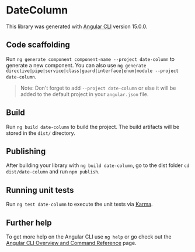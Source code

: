 # DateColumn

This library was generated with [Angular CLI](https://github.com/angular/angular-cli) version 15.0.0.

## Code scaffolding

Run `ng generate component component-name --project date-column` to generate a new component. You can also use `ng generate directive|pipe|service|class|guard|interface|enum|module --project date-column`.
> Note: Don't forget to add `--project date-column` or else it will be added to the default project in your `angular.json` file. 

## Build

Run `ng build date-column` to build the project. The build artifacts will be stored in the `dist/` directory.

## Publishing

After building your library with `ng build date-column`, go to the dist folder `cd dist/date-column` and run `npm publish`.

## Running unit tests

Run `ng test date-column` to execute the unit tests via [Karma](https://karma-runner.github.io).

## Further help

To get more help on the Angular CLI use `ng help` or go check out the [Angular CLI Overview and Command Reference](https://angular.io/cli) page.
